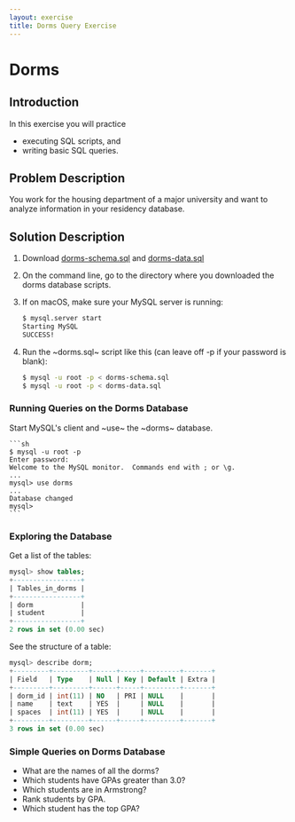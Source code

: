 ```yaml
---
layout: exercise
title: Dorms Query Exercise
---
```


# Dorms

## Introduction

In this exercise you will practice

- executing SQL scripts, and
- writing basic SQL queries.

## Problem Description

You work for the housing department of a major university and want to analyze information in your residency database.

## Solution Description

1. Download [dorms-schema.sql](dorms-schema.sql) and [dorms-data.sql](dorms-data.sql)
2. On the command line, go to the directory where you downloaded the dorms database scripts.
3. If on macOS, make sure your MySQL server is running:

    ```sh
    $ mysql.server start
    Starting MySQL
    SUCCESS!
    ```

4. Run the ~dorms.sql~ script like this (can leave off -p if your password is blank):

   ```sh
   $ mysql -u root -p < dorms-schema.sql
   $ mysql -u root -p < dorms-data.sql
   ```

### Running Queries on the Dorms Database

Start MySQL's client and ~use~ the ~dorms~ database.

    ```sh
    $ mysql -u root -p
    Enter password:
    Welcome to the MySQL monitor.  Commands end with ; or \g.
    ...
    mysql> use dorms
    ...
    Database changed
    mysql>
    ```

### Exploring the Database

Get a list of the tables:

```sql
mysql> show tables;
+-----------------+
| Tables_in_dorms |
+-----------------+
| dorm            |
| student         |
+-----------------+
2 rows in set (0.00 sec)
```

See the structure of a table:

```sql
mysql> describe dorm;
+---------+---------+------+-----+---------+-------+
| Field   | Type    | Null | Key | Default | Extra |
+---------+---------+------+-----+---------+-------+
| dorm_id | int(11) | NO   | PRI | NULL    |       |
| name    | text    | YES  |     | NULL    |       |
| spaces  | int(11) | YES  |     | NULL    |       |
+---------+---------+------+-----+---------+-------+
3 rows in set (0.00 sec)
```

### Simple Queries on Dorms Database

- What are the names of all the dorms?
- Which students have GPAs greater than 3.0?
- Which students are in Armstrong?
- Rank students by GPA.
- Which student has the top GPA?
